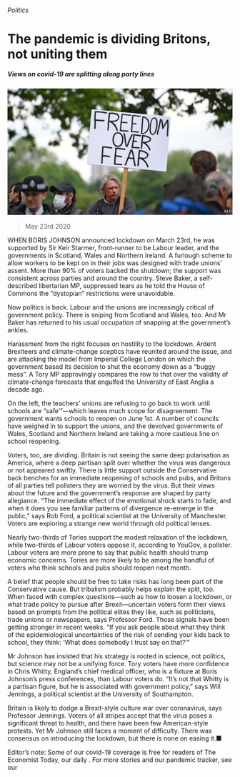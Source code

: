 ###### Politics

# The pandemic is dividing Britons, not uniting them 

##### Views on covid-19 are splitting along party lines 

![image](images/20200523_BRP006.jpg) 

> May 23rd 2020 

WHEN BORIS JOHNSON announced lockdown on March 23rd, he was supported by Sir Keir Starmer, front-runner to be Labour leader, and the governments in Scotland, Wales and Northern Ireland. A furlough scheme to allow workers to be kept on in their jobs was designed with trade unions’ assent. More than 90% of voters backed the shutdown; the support was consistent across parties and around the country. Steve Baker, a self-described libertarian MP, suppressed tears as he told the House of Commons the “dystopian” restrictions were unavoidable.

Now politics is back. Labour and the unions are increasingly critical of government policy. There is sniping from Scotland and Wales, too. And Mr Baker has returned to his usual occupation of snapping at the government’s ankles.


Harassment from the right focuses on hostility to the lockdown. Ardent Brexiteers and climate-change sceptics have reunited around the issue, and are attacking the model from Imperial College London on which the government based its decision to shut the economy down as a “buggy mess”. A Tory MP approvingly compares the row to that over the validity of climate-change forecasts that engulfed the University of East Anglia a decade ago.

On the left, the teachers’ unions are refusing to go back to work until schools are “safe’”—which leaves much scope for disagreement. The government wants schools to reopen on June 1st. A number of councils have weighed in to support the unions, and the devolved governments of Wales, Scotland and Northern Ireland are taking a more cautious line on school reopening.

Voters, too, are dividing. Britain is not seeing the same deep polarisation as America, where a deep partisan split over whether the virus was dangerous or not appeared swiftly. There is little support outside the Conservative back benches for an immediate reopening of schools and pubs, and Britons of all parties tell pollsters they are worried by the virus. But their views about the future and the government’s response are shaped by party allegiance. “The immediate effect of the emotional shock starts to fade, and when it does you see familiar patterns of divergence re-emerge in the public,” says Rob Ford, a political scientist at the University of Manchester. Voters are exploring a strange new world through old political lenses.

Nearly two-thirds of Tories support the modest relaxation of the lockdown, while two-thirds of Labour voters oppose it, according to YouGov, a pollster. Labour voters are more prone to say that public health should trump economic concerns. Tories are more likely to be among the handful of voters who think schools and pubs should reopen next month.

A belief that people should be free to take risks has long been part of the Conservative cause. But tribalism probably helps explain the split, too. When faced with complex questions—such as how to loosen a lockdown, or what trade policy to pursue after Brexit—uncertain voters form their views based on prompts from the political elites they like, such as politicians, trade unions or newspapers, says Professor Ford. Those signals have been getting stronger in recent weeks. “If you ask people about what they think of the epidemiological uncertainties of the risk of sending your kids back to school, they think: ‘What does somebody I trust say on that?’”

Mr Johnson has insisted that his strategy is rooted in science, not politics, but science may not be a unifying force. Tory voters have more confidence in Chris Whitty, England’s chief medical officer, who is a fixture at Boris Johnson’s press conferences, than Labour voters do. “It’s not that Whitty is a partisan figure, but he is associated with government policy,” says Will Jennings, a political scientist at the University of Southampton.

Britain is likely to dodge a Brexit-style culture war over coronavirus, says Professor Jennings. Voters of all stripes accept that the virus poses a significant threat to health, and there have been few American-style protests. Yet Mr Johnson still faces a moment of difficulty. There was consensus on introducing the lockdown, but there is none on easing it.■

Editor’s note: Some of our covid-19 coverage is free for readers of The Economist Today, our daily . For more stories and our pandemic tracker, see our 

